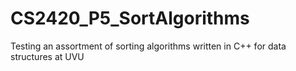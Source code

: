 # CS2420_P5_SortAlgorithms
Testing an assortment of sorting algorithms written in C++ for data structures at UVU

